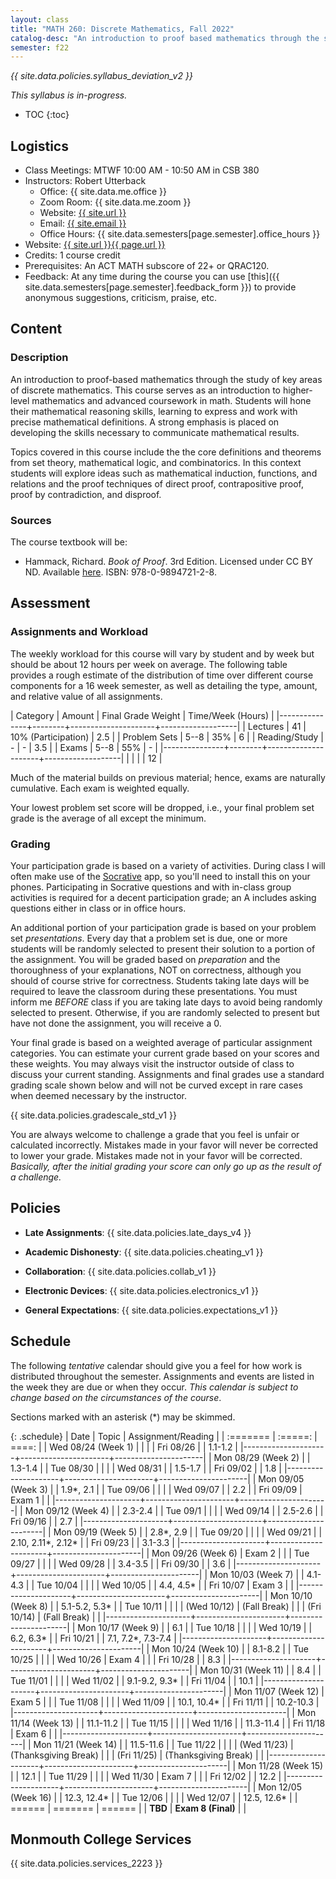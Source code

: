 ```yaml
---
layout: class
title: "MATH 260: Discrete Mathematics, Fall 2022"
catalog-desc: "An introduction to proof based mathematics through the study of key areas of discrete mathematics."
semester: f22
---
```


*{{ site.data.policies.syllabus_deviation_v2 }}*

*This syllabus is in-progress.*

* TOC
{:toc}

## Logistics

* Class Meetings: MTWF 10:00 AM - 10:50 AM in CSB 380
* Instructors: Robert Utterback
  * Office: {{ site.data.me.office }}
  * Zoom Room: {{ site.data.me.zoom }}
  * Website: <a href="{{ site.url }}">{{ site.url }}</a>
  * Email: <a href="mailto:{{ site.email }}">{{ site.email }}</a>
  * Office Hours: {{ site.data.semesters[page.semester].office_hours }}
* Website: <a href="{{ site.url }}{{ page.url }}">{{ site.url }}{{ page.url }}</a>
* Credits: 1 course credit
* Prerequisites: An ACT MATH subscore of 22+ or QRAC120.
* Feedback: At any time during the course you can use
  [this]({{ site.data.semesters[page.semester].feedback_form }}) to provide
  anonymous suggestions, criticism, praise, etc.

## Content

### Description
An introduction to proof-based mathematics through the study of key
areas of discrete mathematics. This course serves as an introduction
to higher-level mathematics and advanced coursework in math. Students
will hone their mathematical reasoning skills, learning to express and
work with precise mathematical definitions. A strong emphasis is
placed on developing the skills necessary to communicate mathematical
results.

Topics covered in this course include the the core definitions and
theorems from set theory, mathematical logic, and combinatorics.  In
this context students will explore ideas such as mathematical
induction, functions, and relations and the proof techniques of direct
proof, contrapositive proof, proof by contradiction, and disproof.

### Sources

The course textbook will be:

* Hammack, Richard. _Book of Proof_. 3rd Edition. Licensed under CC BY
  ND. Available
  [here](http://www.people.vcu.edu/~rhammack/BookOfProof/). ISBN:
  978-0-9894721-2-8.

## Assessment

### Assignments and Workload
The weekly workload for this course will vary by student and by week
but should be about 12 hours per week on average. The following table
provides a rough estimate of the distribution of time over different
course components for a 16 week semester, as well as detailing the
type, amount, and relative value of all assignments.

| Category      | Amount | Final Grade Weight  | Time/Week (Hours) |
|---------------+--------+---------------------+-------------------|
| Lectures      |     41 | 10% (Participation) |               2.5 |
| Problem Sets  |   5--8 | 35%                 |                 6 |
| Reading/Study |      - | -                   |               3.5 |
| Exams         |   5--8 | 55%                 |                 - |
|---------------+--------+---------------------+-------------------|
|               |        |                     |                12 |

Much of the material builds on previous material; hence, exams are
naturally cumulative. Each exam is weighted equally.

Your lowest problem set score will be dropped, i.e., your final
problem set grade is the average of all except the minimum.

### Grading

Your participation grade is based on a variety of activities. During
class I will often make use of the [Socrative](https://socrative.com)
app, so you'll need to install this on your phones. Participating in
Socrative questions and with in-class group activities is required for
a decent participation grade; an A includes asking questions either in
class or in office hours.

An additional portion of your participation grade is based on your
problem set *presentations*. Every day that a problem set is due, one
or more students will be randomly selected to present their solution
to a portion of the assignment. You will be graded based on
*preparation* and the thoroughness of your explanations, NOT on
correctness, although you should of course strive for
correctness. Students taking late days will be required to leave the
classroom during these presentations. You must inform me *BEFORE*
class if you are taking late days to avoid being randomly selected to
present. Otherwise, if you are randomly selected to present but have
not done the assignment, you will receive a 0.

Your final grade is based on a weighted average of particular
assignment categories. You can estimate your current grade based on
your scores and these weights. You may always visit the instructor
outside of class to discuss your current standing. Assignments and
final grades use a standard grading scale shown below and will not
be curved except in rare cases when deemed necessary by the
instructor.

{{ site.data.policies.gradescale_std_v1 }}

You are always welcome to challenge a grade that you feel is unfair or
calculated incorrectly. Mistakes made in your favor will never be
corrected to lower your grade. Mistakes made not in your favor will be
corrected. *Basically, after the initial grading your score can only
go up as the result of a challenge.*

## Policies

* **Late Assignments**: {{ site.data.policies.late_days_v4 }}

* **Academic Dishonesty**: {{ site.data.policies.cheating_v1 }}

* **Collaboration**: {{ site.data.policies.collab_v1 }}

* **Electronic Devices**: {{ site.data.policies.electronics_v1 }}

* **General Expectations**: {{ site.data.policies.expectations_v1 }}

## Schedule
The following *tentative* calendar should give you a feel for how work is
distributed throughout the semester. Assignments and events are listed
in the week they are due or when they occur. *This calendar is subject
to change based on the circumstances of the course*.

Sections marked with an asterisk (*) may be skimmed.

{: .schedule}
| Date                | Topic                |   Assignment/Reading |
| :=======            | :=====:              |                ====: |
| Wed 08/24 (Week 1)  |                      |                      |
| Fri 08/26           |                      |              1.1-1.2 |
|---------------------+----------------------+----------------------|
| Mon 08/29 (Week 2)  |                      |              1.3-1.4 |
| Tue 08/30           |                      |                      |
| Wed 08/31           |                      |              1.5-1.7 |
| Fri 09/02           |                      |                  1.8 |
|---------------------+----------------------+----------------------|
| Mon 09/05 (Week 3)  |                      |           1.9\*, 2.1 |
| Tue 09/06           |                      |                      |
| Wed 09/07           |                      |                  2.2 |
| Fri 09/09           | Exam 1               |                      |
|---------------------+----------------------+----------------------|
| Mon 09/12 (Week 4)  |                      |              2.3-2.4 |
| Tue 09/1            |                      |                      |
| Wed 09/14           |                      |              2.5-2.6 |
| Fri 09/16           |                      |                  2.7 |
|---------------------+----------------------+----------------------|
| Mon 09/19 (Week 5)  |                      |           2.8\*, 2.9 |
| Tue 09/20           |                      |                      |
| Wed 09/21           |                      | 2.10, 2.11\*, 2.12\* |
| Fri 09/23           |                      |              3.1-3.3 |
|---------------------+----------------------+----------------------|
| Mon 09/26 (Week 6)  | Exam 2               |                      |
| Tue 09/27           |                      |                      |
| Wed 09/28           |                      |              3.4-3.5 |
| Fri 09/30           |                      |                  3.6 |
|---------------------+----------------------+----------------------|
| Mon 10/03 (Week 7)  |                      |              4.1-4.3 |
| Tue 10/04           |                      |                      |
| Wed 10/05           |                      |           4.4, 4.5\* |
| Fri 10/07           | Exam 3               |                      |
|---------------------+----------------------+----------------------|
| Mon 10/10 (Week 8)  |                      |       5.1-5.2, 5.3\* |
| Tue 10/11           |                      |                      |
| (Wed 10/12)         | (Fall Break)         |                      |
| (Fri 10/14)         | (Fall Break)         |                      |
|---------------------+----------------------+----------------------|
| Mon 10/17 (Week 9)  |                      |                  6.1 |
| Tue 10/18           |                      |                      |
| Wed 10/19           |                      |           6.2, 6.3\* |
| Fri 10/21           |                      |  7.1, 7.2\*, 7.3-7.4 |
|---------------------+----------------------+----------------------|
| Mon 10/24 (Week 10) |                      |              8.1-8.2 |
| Tue 10/25           |                      |                      |
| Wed 10/26           | Exam 4               |                      |
| Fri 10/28           |                      |                  8.3 |
|---------------------+----------------------+----------------------|
| Mon 10/31 (Week 11) |                      |                  8.4 |
| Tue 11/01           |                      |                      |
| Wed 11/02           |                      |       9.1-9.2, 9.3\* |
| Fri 11/04           |                      |                 10.1 |
|---------------------+----------------------+----------------------|
| Mon 11/07 (Week 12) | Exam 5               |                      |
| Tue 11/08           |                      |                      |
| Wed 11/09           |                      |         10.1, 10.4\* |
| Fri 11/11           |                      |            10.2-10.3 |
|---------------------+----------------------+----------------------|
| Mon 11/14 (Week 13) |                      |            11.1-11.2 |
| Tue 11/15           |                      |                      |
| Wed 11/16           |                      |            11.3-11.4 |
| Fri 11/18           | Exam 6               |                      |
|---------------------+----------------------+----------------------|
| Mon 11/21 (Week 14) |                      |            11.5-11.6 |
| Tue 11/22           |                      |                      |
| (Wed 11/23)         | (Thanksgiving Break) |                      |
| (Fri 11/25)         | (Thanksgiving Break) |                      |
|---------------------+----------------------+----------------------|
| Mon 11/28 (Week 15) |                      |                 12.1 |
| Tue 11/29           |                      |                      |
| Wed 11/30           | Exam 7               |                      |
| Fri 12/02           |                      |                 12.2 |
|---------------------+----------------------+----------------------|
| Mon 12/05 (Week 16) |                      |         12.3, 12.4\* |
| Tue 12/06           |                      |                      |
| Wed 12/07           |                      |          12.5, 12.6* |
| ======              | =======              |               ====== |
| **TBD**             | **Exam 8 (Final)**   |                      |

## Monmouth College Services

{{ site.data.policies.services_2223 }}
